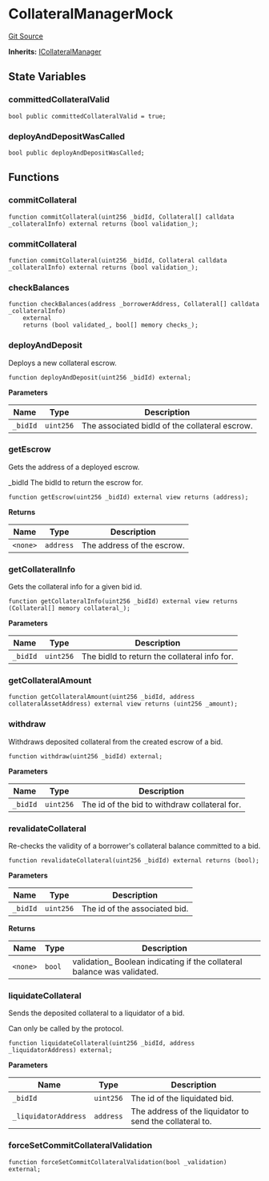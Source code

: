 # CollateralManagerMock
[Git Source](https://github.com/teller-protocol/teller-protocol-v2/blob/cc7fb9358a2518de7ee33e518ebac21eac498b0d/contracts/mock/CollateralManagerMock.sol)

**Inherits:**
[ICollateralManager](/contracts/interfaces/ICollateralManager.sol/interface.ICollateralManager.md)


## State Variables
### committedCollateralValid

```solidity
bool public committedCollateralValid = true;
```


### deployAndDepositWasCalled

```solidity
bool public deployAndDepositWasCalled;
```


## Functions
### commitCollateral


```solidity
function commitCollateral(uint256 _bidId, Collateral[] calldata _collateralInfo) external returns (bool validation_);
```

### commitCollateral


```solidity
function commitCollateral(uint256 _bidId, Collateral calldata _collateralInfo) external returns (bool validation_);
```

### checkBalances


```solidity
function checkBalances(address _borrowerAddress, Collateral[] calldata _collateralInfo)
    external
    returns (bool validated_, bool[] memory checks_);
```

### deployAndDeposit

Deploys a new collateral escrow.


```solidity
function deployAndDeposit(uint256 _bidId) external;
```
**Parameters**

|Name|Type|Description|
|----|----|-----------|
|`_bidId`|`uint256`|The associated bidId of the collateral escrow.|


### getEscrow

Gets the address of a deployed escrow.

_bidId The bidId to return the escrow for.


```solidity
function getEscrow(uint256 _bidId) external view returns (address);
```
**Returns**

|Name|Type|Description|
|----|----|-----------|
|`<none>`|`address`|The address of the escrow.|


### getCollateralInfo

Gets the collateral info for a given bid id.


```solidity
function getCollateralInfo(uint256 _bidId) external view returns (Collateral[] memory collateral_);
```
**Parameters**

|Name|Type|Description|
|----|----|-----------|
|`_bidId`|`uint256`|The bidId to return the collateral info for.|


### getCollateralAmount


```solidity
function getCollateralAmount(uint256 _bidId, address collateralAssetAddress) external view returns (uint256 _amount);
```

### withdraw

Withdraws deposited collateral from the created escrow of a bid.


```solidity
function withdraw(uint256 _bidId) external;
```
**Parameters**

|Name|Type|Description|
|----|----|-----------|
|`_bidId`|`uint256`|The id of the bid to withdraw collateral for.|


### revalidateCollateral

Re-checks the validity of a borrower's collateral balance committed to a bid.


```solidity
function revalidateCollateral(uint256 _bidId) external returns (bool);
```
**Parameters**

|Name|Type|Description|
|----|----|-----------|
|`_bidId`|`uint256`|The id of the associated bid.|

**Returns**

|Name|Type|Description|
|----|----|-----------|
|`<none>`|`bool`|validation_ Boolean indicating if the collateral balance was validated.|


### liquidateCollateral

Sends the deposited collateral to a liquidator of a bid.

Can only be called by the protocol.


```solidity
function liquidateCollateral(uint256 _bidId, address _liquidatorAddress) external;
```
**Parameters**

|Name|Type|Description|
|----|----|-----------|
|`_bidId`|`uint256`|The id of the liquidated bid.|
|`_liquidatorAddress`|`address`|The address of the liquidator to send the collateral to.|


### forceSetCommitCollateralValidation


```solidity
function forceSetCommitCollateralValidation(bool _validation) external;
```

